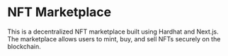 # NFT Marketplace

This is a decentralized NFT marketplace built using Hardhat and Next.js. The marketplace allows users to mint, buy, and sell NFTs securely on the blockchain.
